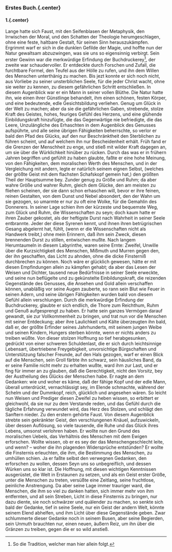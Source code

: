 ### Erstes Buch.{.center}

####  1.{.center} 

Lange hatte sich Faust, mit den Seifenblasen der Metaphysik, den Irrwischen der Moral, und den Schatten der Theologie herumgeschlagen, ohne eine feste, haltbare Gestalt, für seinen Sinn herauszukämpfen. Ergrimmt warf er sich in die dunklen Gefilde der Magie, und hoffte nun der Natur gewaltsam abzuzwingen, was sie uns so eigensinnig verbirgt. Sein erster Gewinn war die merkwürdige Erfindung der Buchdruckerey[^1], der zweite war schaudervoller. Er entdeckte durch Forschen und Zufall, die furchtbare Formel, den Teufel aus der Hölle zu rufen, und ihn dem Willen des Menschen unterthänig zu machen. Bis jezt konnte er sich noch nicht, aus Vorliebe zu seiner unsterblichen Seele, für die jeder Christ wacht, ohne sie weiter zu kennen, zu diesem gefährlichen Schritt entschließen. In diesem Augenblick war er ein Mann in seiner vollen Blüthe. Die Natur hatte ihn, wie einen ihrer Günstlinge behandelt, ihm einen schönen, festen Körper, und eine bedeutende, edle Gesichtsbildung verliehen. Genug um Glück in der Welt zu machen; aber da sie die gefährlichen Gaben, strebende, stolze Kraft des Geistes, hohes, feuriges Gefühl des Herzens, und eine glühende Einbildungskraft hinzufügte, die das Gegenwärtige nie befriedigte, die das Leere, Unzulängliche des Erhaschten in dem Augenblick des Genusses aufspührte, und alle seine übrigen Fähigkeiten beherrschte, so verlor er bald den Pfad des Glücks, auf den nur Beschränktheit den Sterblichen zu führen scheint, und auf welchem ihn nur Bescheidenheit erhält. Früh fand er die Grenzen der Menschheit zu enge, und stieß mit wilder Kraft dagegen an, um sie über die Würklichkeit hinüber zu rücken. Durch das was er in frühern Jahren begriffen und gefühlt zu haben glaubte, faßte er eine hohe Meinung, von den Fähigkeiten, dem moralischen Werth des Menschen, und in der Vergleichung mit andern, legte er natürlich seinem eignen Selbst, (welches der größte Geist mit dem flachsten Schafskopf gemein hat,) den größten Theil der Hauptsumme bey. Zunder genug zu Größe und Ruhm; da aber wahre Größe und wahrer Ruhm, gleich dem Glücke, den am meisten zu fliehen scheinen, der sie dann schon erhaschen will, bevor er ihre feinen, reinen Gestalten, von dem Dunst und Nebel absondert, den der Wahn um sie gezogen, so umarmte er nur zu oft eine Wolke, für die Gemahlin des Donnerers. In seiner Lage schien ihm der kürzeste und bequemste Weg, zum Glück und Ruhm, die Wissenschaften zu seyn; doch kaum hatte er ihren Zauber gekostet, als der heftigste Durst nach Wahrheit in seiner Seele entbrannte. Jeder der diese Syrenen kennt, und ihnen ihren betrügrischen Gesang abgelernt hat, fühlt, (wenn er die Wissenschaften nicht als Handwerk treibt,) ohne mein Erinnern, daß ihm sein Zweck, diesen brennenden Durst zu stillen, entwischen mußte. Nach langem Herumtaumeln in diesem Labyrinthe, waren seine Ernte: Zweifel, Unwille über die Kurzsichtigkeit des Menschen, Mißmuth und Murren gegen den, der ihn geschaffen, das Licht zu ahnden, ohne die dicke Finsterniß durchbrechen zu können. Noch wäre er glücklich gewesen, hätte er mit diesen Empfindungen allein zu kämpfen gehabt; da aber das Lesen der Weisen und Dichter, tausend neue Bedürfnisse in seiner Seele erweckte, und seine nun beflügelte und zu gekünstelte Einbildungskraft, die reizenden Gegenstände des Genusses, die Ansehen und Gold allein verschaffen können, unabläßig vor seine Augen zauberte, so rann sein Blut wie Feuer in seinen Adern, und seine übrigen Fähigkeiten wurden bald von diesem Gefühl allein verschlungen. Durch die merkwürdige Erfindung der Buchdruckerey, glaubte er sich endlich, die Thore zum Reichthum, Ruhm und Genuß aufgesprengt zu haben. Er hatte sein ganzes Vermögen darauf gewandt, sie zur Vollkommenheit zu bringen, und trat nun vor die Menschen mit seiner Entdeckung; aber ihre Laulichkeit und Kälte überzeugten ihn bald, daß er, der größte Erfinder seines Jahrhunderts, mit seinem jungen Weibe und seinen Kindern, Hungers sterben könnte, wenn er nichts anders zu treiben wüßte. Von dieser stolzen Hoffnung so tief herabgesunken, gedrückt von einer schweren Schuldenlast, die er sich durch leichtsinnige Lebensart, übertriebene Freygebigkeit, unvorsichtige Bürgschaften und Unterstützung falscher Freunde, auf den Hals gezogen, warf er einen Blick auf die Menschen, sein Groll färbte ihn schwarz, sein häusliches Band, da er seine Familie nicht mehr zu erhalten wußte, ward ihm zur Last, und er fing für immer an zu glauben, daß die Gerechtigkeit, nicht den Vorsitz, bey der Austheilung des Glücks der Menschen habe. Er nagte an dem Gedanken: wie und woher es käme, daß der fähige Kopf und der edle Mann, überall unterdrückt, vernachlässigt sey, im Elende schmachte, während der Schelm und der Dummkopf, reich, glücklich und angesehen wären. So leicht nun Weisen und Prediger diesen Zweifel zu heben wissen, so erbittert er gleichwohl, da sie nur zu dem Verstande reden, und das Gefühl durch die tägliche Erfahrung verwundet wird, das Herz des Stolzen, und schlägt den Sanftern nieder. Zu den erstern gehörte Faust. Von diesem Augenblick strebte sein gekränkter Geist, den verschlungenen Knäuel, aufzuwickeln, über dessen Auflösung, so viele tausende, die Ruhe und das Glück ihres Lebens, umsonst verlohren haben. Er wollte nun den Grund des moralischen Uebels, das Verhältnis des Menschen mit dem Ewigen erforschen. Wollte wissen, ob er es sey der das Menschengeschlecht leite, und wenn? – woher die ihn plagenden Widersprüche entstünden? Er wollte die Finsternis erleuchten, die ihm, die Bestimmung des Menschen, zu umhüllen schien. Ja er faßte selbst den verwegnen Gedanken, den erforschen zu wollen, dessen Seyn uns so unbegreiflich, und dessen Würken uns so klar ist. Die Hoffnung, mit diesen wichtigen Kenntnissen ausgerüstet, die Welt in Erstaunen zu setzen, und als ein Geist erster Größe, unter die Menschen zu treten, versüßte eine Zeitlang, seine fruchtlose, peinliche Anstrengung. Da aber seine Lage immer trauriger ward, die Menschen, die ihm so viel zu danken hatten, sich immer mehr von ihm entfernten, und all sein Streben, Licht in diese Finsternis zu bringen, nur dazu diente, sie noch schwärzer und quälender zu machen, so senkte sich bald der Gedanke, tief in seine Seele, nur ein Geist der andern Welt, könnte seinem Elend abhelfen, und ihm Licht über diese Gegenstände geben. Zwar schlummerte dieser Gedanke noch in seinem Busen, aber seine Begierden, sein Unmuth brauchten nur, einen neuen, äußern Reiz, um ihn über die Gränzen zu treiben, gegen die er so wild anstieß.
[^1]: So die Tradition, welcher man hier allein folgt.
